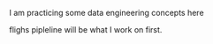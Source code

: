 I am practicing some data engineering concepts here 

flighs pipleline will be what I work on first.  

